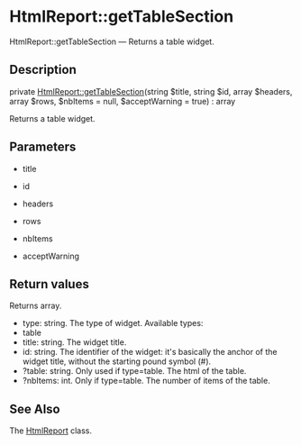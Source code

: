 HtmlReport::getTableSection
================

HtmlReport::getTableSection — Returns a table widget.

Description
---------------


private [HtmlReport::getTableSection](https://github.com/lingtalfi/DocTools/blob/master/doc/api/DocTools/Report/HtmlReport/getTableSection.md)(string $title, string $id, array $headers, array $rows, $nbItems = null, $acceptWarning = true) : array




Returns a table widget.




Parameters
--------------


- title
    

- id
    

- headers
    

- rows
    

- nbItems
    

- acceptWarning
    


Return values
----------------

Returns array.
- type: string. The type of widget.
Available types:
- table
- title: string. The widget title.
- id: string. The identifier of the widget: it's basically the anchor of the widget title,
without the starting pound symbol (#).
- ?table: string. Only used if type=table. The html of the table.
- ?nbItems: int. Only if type=table. The number of items of the table.








See Also
-----------

The [HtmlReport](https://github.com/lingtalfi/DocTools/blob/master/doc/api/DocTools/Report/HtmlReport.md) class.
